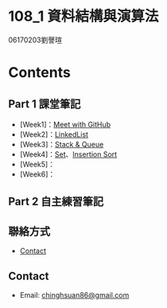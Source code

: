# 108_1 資料結構與演算法
06170203劉謦瑄
# Contents
## Part 1 課堂筆記
* [Week1]：[Meet with GitHub](https://github.com/chinghsuan/class_exercises/tree/master/week1)
* [Week2]：[LinkedList](#LinkedList)
* [Week3]：[Stack & Queue](#Stack_&_Queue)
* [Week4]：[Set](#Set)、[Insertion Sort](#Insertion_Sort)
* [Week5]：
* [Week6]：
## Part 2 自主練習筆記

## 聯絡方式
* [Contact](#Contact)

## Contact
- Email: chinghsuan86@gmail.com
